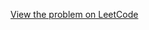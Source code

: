 [View the problem on LeetCode](https://leetcode.com/problems/create-target-array-in-the-given-order/)

